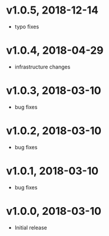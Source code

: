# v1.0.5, 2018-12-14
* typo fixes

# v1.0.4, 2018-04-29
* infrastructure changes

# v1.0.3, 2018-03-10
* bug fixes

# v1.0.2, 2018-03-10
* bug fixes

# v1.0.1, 2018-03-10
* bug fixes

# v1.0.0, 2018-03-10
* Initial release
